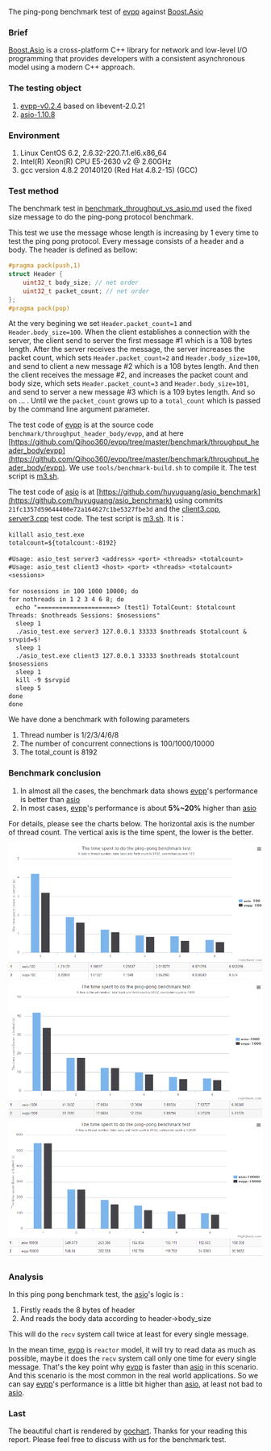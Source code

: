 The ping-pong benchmark test of [evpp] against [Boost.Asio]

### Brief

[Boost.Asio] is a cross-platform C++ library for network and low-level I/O programming that provides developers with a consistent asynchronous model using a modern C++ approach.

### The testing object

1. [evpp-v0.2.4](https://github.com/Qihoo360/evpp/archive/v0.2.4.zip) based on libevent-2.0.21
2. [asio-1.10.8](http://www.boost.org/)

### Environment

1. Linux CentOS 6.2, 2.6.32-220.7.1.el6.x86_64
2. Intel(R) Xeon(R) CPU E5-2630 v2 @ 2.60GHz
3. gcc version 4.8.2 20140120 (Red Hat 4.8.2-15) (GCC) 


### Test method

The benchmark test in [benchmark_throughput_vs_asio.md](benchmark_throughput_vs_asio.md) used the fixed size message to do the ping-pong protocol benchmark.

This test we use the message whose length is increasing by 1 every time to test the ping pong protocol. Every message consists of a header and a body. The header is defined as bellow:

```C++
#pragma pack(push,1)
struct Header {
    uint32_t body_size; // net order
    uint32_t packet_count; // net order
};
#pragma pack(pop)
```

At the very begining we set `Header.packet_count=1` and `Header.body_size=100`. When the client establishes a connection with the server, the client send to server the first message #1 which is a 108 bytes length. After the server receives the message, the server increases the packet count, which sets `Header.packet_count=2` and `Header.body_size=100`, and send to client a new message #2 which is a 108 bytes length. And then the client receives the message #2, and increases the packet count and body size, which sets `Header.packet_count=3` and `Header.body_size=101`, and send to server a new message #3 which is a 109 bytes length. And so on ... . Until we the `packet_count` grows up to a `total_count` which is passed by the command line argument parameter.

The test code of [evpp] is at the source code `benchmark/throughput_header_body/evpp`, and at here [https://github.com/Qihoo360/evpp/tree/master/benchmark/throughput_header_body/evpp](https://github.com/Qihoo360/evpp/tree/master/benchmark/throughput_header_body/evpp). We use `tools/benchmark-build.sh` to compile it. The test script is [m3.sh](https://github.com/Qihoo360/evpp/blob/master/benchmark/throughput_header_body/evpp/m3.sh). 

The test code of [asio] is at [https://github.com/huyuguang/asio_benchmark](https://github.com/huyuguang/asio_benchmark) using commits `21fc1357d59644400e72a164627c1be5327fbe3d` and the [client3.cpp](https://github.com/huyuguang/asio_benchmark/blob/master/client3.cpp), [server3.cpp](https://github.com/huyuguang/asio_benchmark/blob/master/server3.cpp) test code. The test script is [m3.sh](https://github.com/Qihoo360/evpp/blob/master/benchmark/throughput_header_body/asio/m3.sh). It is：

```shell
killall asio_test.exe
totalcount=${totalcount:-8192}

#Usage: asio_test server3 <address> <port> <threads> <totalcount>
#Usage: asio_test client3 <host> <port> <threads> <totalcount> <sessions>

for nosessions in 100 1000 10000; do
for nothreads in 1 2 3 4 6 8; do
  echo "======================> (test1) TotalCount: $totalcount Threads: $nothreads Sessions: $nosessions"
  sleep 1
  ./asio_test.exe server3 127.0.0.1 33333 $nothreads $totalcount & srvpid=$!
  sleep 1
  ./asio_test.exe client3 127.0.0.1 33333 $nothreads $totalcount  $nosessions 
  sleep 1
  kill -9 $srvpid
  sleep 5
done
done
```

We have done a benchmark with following parameters 

1. Thread number is 1/2/3/4/6/8
2. The number of concurrent connections is 100/1000/10000
3. The total_count is 8192

### Benchmark conclusion

1. In almost all the cases, the benchmark data shows [evpp]'s performance is better than [asio]
2. In most cases, [evpp]'s performance is about **5%~20%** higher than [asio]

For details, please see the charts below. The horizontal axis is the number of thread count. The vertical axis is the time spent, the lower is the better.

![](https://raw.githubusercontent.com/zieckey/resources/master/evpp/benchmark/throughput_header_body/asio-vs-evpp-100connections.png)
![](https://raw.githubusercontent.com/zieckey/resources/master/evpp/benchmark/throughput_header_body/asio-vs-evpp-1000connections.png)
![](https://raw.githubusercontent.com/zieckey/resources/master/evpp/benchmark/throughput_header_body/asio-vs-evpp-10000connections.png)


### Analysis

In this ping pong benchmark test, the [asio]'s logic is :

1. Firstly reads the 8 bytes of header
2. And reads the body data according to header->body_size

This will do the `recv` system call twice at least for every single message.

In the mean time, [evpp] is `reactor` model, it will try to read data as much as possible, maybe it does the `recv` system call only one time for every single message. That's the key point why [evpp] is faster than [asio] in this scenario. And this scenario is the most common in the real world applications. So we can say [evpp]'s performance is a little bit higher than [asio], at least not bad to [asio].


### Last

The beautiful chart is rendered by [gochart]. Thanks for your reading this report. Please feel free to discuss with us for the benchmark test.

[Boost.Asio]:http://www.boost.org/
[boost.asio]:http://www.boost.org/
[asio]:http://www.boost.org/
[boost]:http://www.boost.org/
[evpp]:https://github.com/Qihoo360/evpp
[muduo]:https://github.com/chenshuo/muduo
[libevent2]:https://github.com/libevent/libevent
[libevent]:https://github.com/libevent/libevent
[Golang]:https://golang.org
[Buffer]:https://github.com/Qihoo360/evpp/blob/master/evpp/buffer.h
[recipes]:https://github.com/chenshuo/recipes
[gochart]:https://github.com/zieckey/gochart/